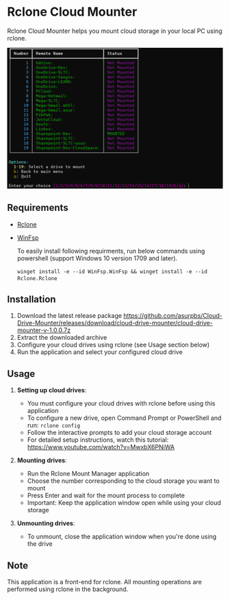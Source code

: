 # Rclone Cloud Mounter
Rclone Cloud Mounter helps you mount cloud storage in your local PC using rclone.

![Rclone Cloud Mounter Screenshot](image/Screenshot%202025-05-08%20233338.png)

## Requirements

- [Rclone](https://rclone.org/downloads/)

- [WinFsp](https://winfsp.dev/rel/)

  To easily install following requirments, run below commands using powershell (support Windows 10 version 1709 and later).
   ```
   winget install -e --id WinFsp.WinFsp && winget install -e --id Rclone.Rclone
   ```

## Installation

1. Download the latest release package
   https://github.com/asurpbs/Cloud-Drive-Mounter/releases/download/cloud-drive-mounter/cloud-drive-mounter-v-1.0.0.7z
2. Extract the downloaded archive
3. Configure your cloud drives using rclone (see Usage section below)
4. Run the application and select your configured cloud drive

## Usage

1. **Setting up cloud drives**:
   - You must configure your cloud drives with rclone before using this application
   - To configure a new drive, open Command Prompt or PowerShell and run: `rclone config`
   - Follow the interactive prompts to add your cloud storage account
   - For detailed setup instructions, watch this tutorial: https://www.youtube.com/watch?v=MwxbX6PNiWA

2. **Mounting drives**:
   - Run the Rclone Mount Manager application
   - Choose the number corresponding to the cloud storage you want to mount
   - Press Enter and wait for the mount process to complete
   - Important: Keep the application window open while using your cloud storage

3. **Unmounting drives**:
   - To unmount, close the application window when you're done using the drive

## Note

This application is a front-end for rclone. All mounting operations are performed using rclone in the background.
